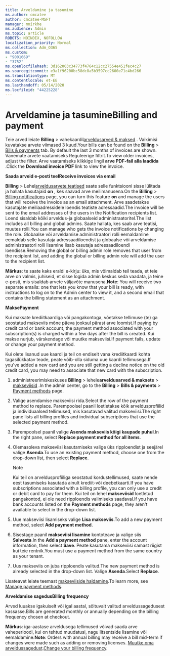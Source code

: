 ```yaml
---
title: Arveldamine ja tasumine
ms.author: cmcatee
author: cmcatee-MSFT
manager: mnirkhe
ms.audience: Admin
ms.topic: article
ROBOTS: NOINDEX, NOFOLLOW
localization_priority: Normal
ms.collection: Adm_O365
ms.custom:
- "9001669"
- "3752"
ms.openlocfilehash: 3d162003c34773f4764c12cc27554e451fec4c27
ms.sourcegitcommit: e3a1f96200bc58dc8a5b3597cc2600e71c4bd266
ms.translationtype: MT
ms.contentlocale: et-EE
ms.lasthandoff: 05/14/2020
ms.locfileid: "44225228"
---
```

# <a name="billing-and-payment"></a><span data-ttu-id="1c62b-102">Arveldamine ja tasumine</span><span class="sxs-lookup"><span data-stu-id="1c62b-102">Billing and payment</span></span>

<span data-ttu-id="1c62b-103">Teie arved leiate **Billing**  >  vahekaardil[arveldusarved & maksed](https://go.microsoft.com/fwlink/p/?linkid=848039) .  Vaikimisi kuvatakse arvete viimased 3 kuud.</span><span class="sxs-lookup"><span data-stu-id="1c62b-103">Your bills can be found on the **Billing** > [Bills & payments](https://go.microsoft.com/fwlink/p/?linkid=848039) tab.  By default the last 3 months of invoices are shown.</span></span>  <span data-ttu-id="1c62b-104">Vanemate arvete vaatamiseks Reguleerige filtrit.</span><span class="sxs-lookup"><span data-stu-id="1c62b-104">To view older invoices, adjust the filter.</span></span>  <span data-ttu-id="1c62b-105">Arve vaatamiseks klikkige lingil **arve PDF-fail alla laadida** .</span><span class="sxs-lookup"><span data-stu-id="1c62b-105">Click the **Download invoice PDF** link to view the invoice.</span></span>

<span data-ttu-id="1c62b-106">**Saada arveid e-posti teel**</span><span class="sxs-lookup"><span data-stu-id="1c62b-106">**Receive invoices via email**</span></span>

<span data-ttu-id="1c62b-107">**Billing**  >  Lehel[arveldusarvete teatised](https://go.microsoft.com/fwlink/p/?linkid=853212) saate selle funktsiooni sisse lülitada ja hallata kasutajaid **on** , kes saavad arve meilimanusena.</span><span class="sxs-lookup"><span data-stu-id="1c62b-107">On the **Billing** > [Billing notifications](https://go.microsoft.com/fwlink/p/?linkid=853212) page, you can turn this feature **on** and manage the users that will receive the invoice as an email attachment.</span></span> <span data-ttu-id="1c62b-108">Arve saadetakse kasutajate meiliaadressidele loendis teatiste adressaadid.</span><span class="sxs-lookup"><span data-stu-id="1c62b-108">The invoice will be sent to the email addresses of the users in the Notification recipients list.</span></span> <span data-ttu-id="1c62b-109">Loend sisaldab kõiki arveldus-ja globaalseid administraatoritel.</span><span class="sxs-lookup"><span data-stu-id="1c62b-109">The list includes all billing and global admins.</span></span>  <span data-ttu-id="1c62b-110">Saate hallata, kes saab arve teatisi, muutes rolli.</span><span class="sxs-lookup"><span data-stu-id="1c62b-110">You can manage who gets the invoice notifications by changing the role.</span></span>  <span data-ttu-id="1c62b-111">Globaalse või arveldamise administraatori rolli eemaldamine eemaldab selle kasutaja adressaadiloendist ja globaalse või arveldamise administraatori rolli lisamine lisab kasutaja adressaadiloendi loendisse.</span><span class="sxs-lookup"><span data-stu-id="1c62b-111">Removing the global or billing admin role removes that user from the recipient list, and adding the global or billing admin role will add the user to the recipient list.</span></span>

<span data-ttu-id="1c62b-112">**Märkus**: te saate kaks eraldi e-kirju: üks, mis võimaldab teil teada, et teie arve on valmis, juhiseid, et sisse logida admin keskus seda vaadata, ja teine e-posti, mis sisaldab arvete väljavõte manusena.</span><span class="sxs-lookup"><span data-stu-id="1c62b-112">**Note**: You will receive two separate emails: one that lets you know that your bill is ready, with instructions to log on to the Admin center to view it, and a second email that contains the billing statement as an attachment.</span></span>

<span data-ttu-id="1c62b-113">**Makse**</span><span class="sxs-lookup"><span data-stu-id="1c62b-113">**Payment**</span></span>

<span data-ttu-id="1c62b-114">Kui maksate krediitkaardiga või pangakontoga, võetakse tellimuse (te) ga seostatud makseviis mõne päeva jooksul pärast arve loomist.</span><span class="sxs-lookup"><span data-stu-id="1c62b-114">If paying by credit card or bank account, the payment method associated with your subscription(s) is charged within a few days after the bill is created.</span></span> <span data-ttu-id="1c62b-115">Kui makse nurjub, värskendage või muutke makseviisi.</span><span class="sxs-lookup"><span data-stu-id="1c62b-115">If payment fails, update or change your payment method.</span></span>

<span data-ttu-id="1c62b-116">Kui olete lisanud uue kaardi ja teil on endiselt vana krediitkaardi kohta tagasilükkatav teade, peate võib-olla siduma uue kaardi tellimusega.</span><span class="sxs-lookup"><span data-stu-id="1c62b-116">If you've added a new card and you are still getting a decline notice on the old credit card, you may need to associate that new card with the subscription.</span></span>

1. <span data-ttu-id="1c62b-117">administreerimiskeskuses **Billing**  >  lehele**arveldusarved & maksete**  >  [makseviisid](https://go.microsoft.com/fwlink/p/?linkid=2018806) .</span><span class="sxs-lookup"><span data-stu-id="1c62b-117">In the admin center, go to the **Billing** > **Bills & payments** > [Payment methods](https://go.microsoft.com/fwlink/p/?linkid=2018806) page.</span></span>

2. <span data-ttu-id="1c62b-118">Valige asendamise makseviisi rida.</span><span class="sxs-lookup"><span data-stu-id="1c62b-118">Select the row of the payment method to replace.</span></span> <span data-ttu-id="1c62b-119">Parempoolsel paanil loetletakse kõik arveldusprofiilid ja individuaalsed tellimused, mis kasutavad valitud makseviisi.</span><span class="sxs-lookup"><span data-stu-id="1c62b-119">The right pane lists all billing profiles and individual subscriptions that use the selected payment method.</span></span>

3. <span data-ttu-id="1c62b-120">Parempoolsel paanil valige **Asenda makseviis kõigi kaupade puhul**.</span><span class="sxs-lookup"><span data-stu-id="1c62b-120">In the right pane, select **Replace payment method for all items**.</span></span>

4. <span data-ttu-id="1c62b-121">Olemasoleva makseviisi kasutamiseks valige üks ripploendist ja seejärel valige **Asenda**.</span><span class="sxs-lookup"><span data-stu-id="1c62b-121">To use an existing payment method, choose one from the drop-down list, then select **Replace**.</span></span>

    > [!NOTE]
    > <span data-ttu-id="1c62b-122">Kui teil on arveldusprofiiliga seostatud kordustellimused, saate nende eest tasumiseks kasutada ainult krediit-või deebetkaarti.</span><span class="sxs-lookup"><span data-stu-id="1c62b-122">If you have subscriptions associated with a billing profile, you can only use a credit or debit card to pay for them.</span></span> <span data-ttu-id="1c62b-123">Kui teil on lehel **makseviisid** loetletud pangakontod, ei ole need ripploendis valimiseks saadaval.</span><span class="sxs-lookup"><span data-stu-id="1c62b-123">If you have bank accounts listed on the **Payment methods** page, they aren't available to select in the drop-down list.</span></span>

5. <span data-ttu-id="1c62b-124">Uue makseviisi lisamiseks valige **Lisa makseviis**.</span><span class="sxs-lookup"><span data-stu-id="1c62b-124">To add a new payment method, select **Add payment method**.</span></span>

6. <span data-ttu-id="1c62b-125">Sisestage paanil **makseviisi lisamine** kontoteave ja valige siis **Salvesta**.</span><span class="sxs-lookup"><span data-stu-id="1c62b-125">In the **Add a payment method** pane, enter the account information, then select **Save**.</span></span> <span data-ttu-id="1c62b-126">Peate kasutama makseviisi samast riigist kui teie rentnik.</span><span class="sxs-lookup"><span data-stu-id="1c62b-126">You must use a payment method from the same country as your tenant.</span></span>

7. <span data-ttu-id="1c62b-127">Uus makseviis on juba ripploendis valitud.</span><span class="sxs-lookup"><span data-stu-id="1c62b-127">The new payment method is already selected in the drop-down list.</span></span> <span data-ttu-id="1c62b-128">Valige **Asenda**.</span><span class="sxs-lookup"><span data-stu-id="1c62b-128">Select **Replace**.</span></span>

<span data-ttu-id="1c62b-129">Lisateavet leiate teemast [makseviiside haldamine](https://docs.microsoft.com/microsoft-365/commerce/billing-and-payments/manage-payment-methods).</span><span class="sxs-lookup"><span data-stu-id="1c62b-129">To learn more, see [Manage payment methods](https://docs.microsoft.com/microsoft-365/commerce/billing-and-payments/manage-payment-methods).</span></span>

<span data-ttu-id="1c62b-130">**Arveldamise sagedus**</span><span class="sxs-lookup"><span data-stu-id="1c62b-130">**Billing frequency**</span></span>

<span data-ttu-id="1c62b-131">Arved luuakse igakuiselt või igal aastal, sõltuvalt valitud arveldussagedusest kassasse.</span><span class="sxs-lookup"><span data-stu-id="1c62b-131">Bills are generated monthly or annually depending on the billing frequency chosen at checkout.</span></span>  

<span data-ttu-id="1c62b-132">**Märkus**: iga-aastase arveldusega tellimused võivad saada arve vaheperioodi, kui on tehtud muudatusi, nagu litsentside lisamine või eemaldamine.</span><span class="sxs-lookup"><span data-stu-id="1c62b-132">**Note**: Orders with annual billing may receive a bill mid-term if changes were made such as adding or removing licenses.</span></span> <span data-ttu-id="1c62b-133">[Muutke oma arveldussagedust](https://docs.microsoft.com/microsoft-365/commerce/billing-and-payments/change-payment-frequency).</span><span class="sxs-lookup"><span data-stu-id="1c62b-133">[Change your billing frequency](https://docs.microsoft.com/microsoft-365/commerce/billing-and-payments/change-payment-frequency).</span></span>
